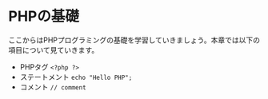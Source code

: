 # PHPの基礎

ここからはPHPプログラミングの基礎を学習していきましょう。本章では以下の項目について見ていきます。

+ PHPタグ `<?php ?>`
+ ステートメント `echo "Hello PHP";`
+ コメント `// comment`
